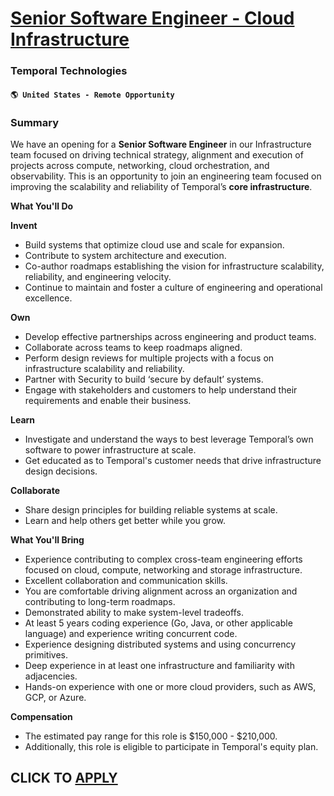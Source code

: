 # [Senior Software Engineer - Cloud Infrastructure](https://www.remotewlb.com/apply/senior-software-engineer-cloud-infrastructure)  
### Temporal Technologies  
#### `🌎 United States - Remote Opportunity`  

### **Summary**

We have an opening for a **Senior Software Engineer** in our Infrastructure team focused on driving technical strategy, alignment and execution of projects across compute, networking, cloud orchestration, and observability. This is an opportunity to join an engineering team focused on improving the scalability and reliability of Temporal’s **core infrastructure**.  
  

**What You'll Do**

**Invent**

  * Build systems that optimize cloud use and scale for expansion.
  * Contribute to system architecture and execution.
  * Co-author roadmaps establishing the vision for infrastructure scalability, reliability, and engineering velocity.
  * Continue to maintain and foster a culture of engineering and operational excellence.

**Own**

  * Develop effective partnerships across engineering and product teams.
  * Collaborate across teams to keep roadmaps aligned.
  * Perform design reviews for multiple projects with a focus on infrastructure scalability and reliability.
  * Partner with Security to build ‘secure by default’ systems.
  * Engage with stakeholders and customers to help understand their requirements and enable their business.

**Learn**

  * Investigate and understand the ways to best leverage Temporal’s own software to power infrastructure at scale.
  * Get educated as to Temporal's customer needs that drive infrastructure design decisions.

**Collaborate**

  * Share design principles for building reliable systems at scale.
  * Learn and help others get better while you grow.

**What You'll Bring**

  * Experience contributing to complex cross-team engineering efforts focused on cloud, compute, networking and storage infrastructure.
  * Excellent collaboration and communication skills.
  * You are comfortable driving alignment across an organization and contributing to long-term roadmaps.
  * Demonstrated ability to make system-level tradeoffs.
  * At least 5 years coding experience (Go, Java, or other applicable language) and experience writing concurrent code.
  * Experience designing distributed systems and using concurrency primitives.
  * Deep experience in at least one infrastructure and familiarity with adjacencies.
  * Hands-on experience with one or more cloud providers, such as AWS, GCP, or Azure.

**Compensation**

  * The estimated pay range for this role is $150,000 - $210,000.
  * Additionally, this role is eligible to participate in Temporal's equity plan.

  
## CLICK TO [APPLY](https://www.remotewlb.com/apply/senior-software-engineer-cloud-infrastructure)

